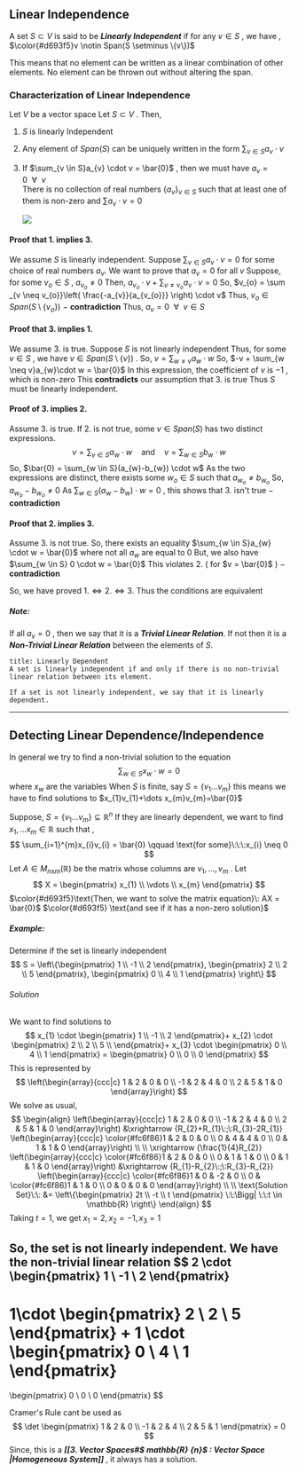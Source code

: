 
## Linear Independence

A set $S \subset V$ is said to be ***Linearly Independent*** if for any $v \in S$ , we have ,  $\color{#d693f5}v \notin Span(S \setminus \{v\})$

This means that no element can be written as a linear combination of other elements.
No element can be thrown out without altering the span.


### Characterization of Linear Independence

 Let $V$ be a vector space
 Let $S \subset V$ . Then,
 1. $S$ is linearly Independent
 2. Any element of $Span(S)$ can be uniquely written in the form $\sum_{v \in S}a_{v} \cdot v$
 3. If $\sum_{v \in S}a_{v} \cdot v = \bar{0}$  ,  then we must have $a_{v} = 0 \:\: \forall \:\: v$  
    There is no collection of real numbers $\{a_{v}\}_{v \in S}$ such that at least one of them is non-zero and $\sum a_{v}\cdot v =0$
    
    ![](https://i.imgur.com/wzxskAw.gif)


#### Proof that 1. implies 3.

We assume $S$ is linearly independent.
Suppose $\sum_{v \in S} a_{v} \cdot v =0$  for some choice of real numbers $a_{v}$.
We want to prove that $a_{v}= 0$ for all $v$
Suppose, for some $v_{o} \in S$  ,  $a_{v_{o}} \neq 0$
Then,
	$a_{v_{o}} \cdot v + \sum_{v \neq v_{o}} a_{v} \cdot v = 0$
So,
	$v_{o} = \sum _{v \neq v_{o}}\left( \frac{-a_{v}}{a_{v_{o}}} \right) \cdot v$
Thus,
	$v_{o} \in Span(S \setminus \{v_{o}\})$        $-$ **contradiction**
Thus,
	$a_{v}=0 \:\: \forall \:\: v \in S$

#### Proof that 3. implies 1.
We assume $3.$ is true.
Suppose $S$ is not linearly independent
Thus, for some $v \in S$ , we have $v \in Span(S \setminus \{v\})$ .
So,
	$v = \sum_{w \neq v}a_{w} \cdot w$
So,
	$-v + \sum_{w \neq v}a_{w}\cdot w = \bar{0}$
In this expression, the coefficient of $v$ is $-1$ , which is non-zero
This **contradicts** our assumption that $3.$ is true
Thus $S$ must be linearly independent.


#### Proof of 3. implies 2.

Assume $3.$ is true.
If $2.$ is not true, some $v \in Span(S)$ has two distinct expressions.
$$
v = \sum_{v \in S}a_{w} \cdot w \quad \text{and} \quad v = \sum_{w \in S} b_{w} \cdot w
$$
So,
	$\bar{0} = \sum_{w \in S}(a_{w}-b_{w}) \cdot w$
As the two expressions are distinct, there exists some $w_{o} \in S$ such that $a_{w_{o}} \neq b_{w_{o}}$
So,
	$a_{w_{o}}-b_{w_{o}} \neq 0$
As
	$\sum_{w \in S}(a_{w}-b_{w}) \cdot w = 0$  , this shows that $3.$ isn't true  $-$ **contradiction**


#### Proof that 2. implies 3.

Assume $3.$ is not true.
So, there exists an equality  $\sum_{w \in S}a_{w} \cdot w = \bar{0}$
where not all $a_{w}$ are equal to $0$
But, we also have $\sum_{w \in S} 0 \cdot w = \bar{0}$
	This violates $2.$ ( for $v = \bar{0}$ )      $-$ **contradiction**

So, we have proved
$1. \iff 2. \iff 3.$
Thus the conditions are equivalent

##### Note:
If all $a_{v}=0$ , then we say that it is a ***Trivial Linear Relation***.
If not then it is a ***Non-Trivial Linear Relation*** between the elements of $S$.

```ad-note
title: Linearly Dependent
A set is linearly independent if and only if there is no non-trivial linear relation between its element.

If a set is not linearly independent, we say that it is linearly dependent.

```


---

## Detecting Linear Dependence/Independence

In general we try to find a non-trivial solution to the equation
$$\sum_{w \in S} x_{w}\cdot w = 0$$
where $x_{w}$ are the variables
When $S$ is finite, say $S = \{v_{1}\dots v_{m}\}$ this means we have to find solutions to $x_{1}v_{1}+\dots x_{m}v_{m}=\bar{0}$

Suppose,
$S = \{v_{1}\dots v_{m}\} \subseteq \mathbb{R}^{n}$
If they are linearly dependent, we want to find $x_{1},\dots x_{m} \in \mathbb{R}$ such that ,
$$
\sum_{i=1}^{m}x_{i}v_{i} = \bar{0} \qquad \text{for some}\:\:\:x_{i} \neq 0
$$
Let $A \in M_{n\text{x}m}(\mathbb{R})$ be the matrix whose columns are $v_{1},\dots ,v_{m}$ .
Let $$
X = \begin{pmatrix}
x_{1} \\
\vdots \\
x_{m}
\end{pmatrix}
$$
$\color{#d693f5}\text{Then, we want to solve the matrix equation}\: AX = \bar{0}$
$\color{#d693f5} \text{and see if it has a non-zero solution}$


##### Example:
Determine if the set is linearly independent
$$
S = \left\{\begin{pmatrix}
1 \\
-1 \\
2
\end{pmatrix},
\begin{pmatrix}
2 \\
2 \\
5
\end{pmatrix},
\begin{pmatrix}
0 \\
4 \\
1
\end{pmatrix}
\right\}
$$
###### Solution
We want to find solutions to
$$
x_{1} \cdot \begin{pmatrix}
1 \\
-1 \\
2
\end{pmatrix}+
x_{2} \cdot \begin{pmatrix}
2 \\
2 \\
5 \\
\end{pmatrix}+
x_{3} \cdot \begin{pmatrix}
0 \\
4 \\
1
\end{pmatrix} = \begin{pmatrix}
0 \\
0 \\
0
\end{pmatrix}
$$
This is represented by
$$
\left(\begin{array}{ccc|c}
1 & 2 & 0 & 0 \\
-1 & 2 & 4 & 0 \\
2 & 5 & 1 & 0
\end{array}\right)
$$
We solve as usual,
$$
\begin{align}
\left(\begin{array}{ccc|c}
1 & 2 & 0 & 0 \\
-1 & 2 & 4 & 0 \\
2 & 5 & 1 & 0
\end{array}\right) 
&\xrightarrow {R_{2}+R_{1}\:;\:R_{3}-2R_{1}} \left(\begin{array}{ccc|c}
\color{#fc6f86}1 & 2 & 0 & 0 \\
0 & 4 & 4 & 0 \\
0 & 1 & 1 & 0
\end{array}\right) \\ \\
\xrightarrow {\frac{1}{4}R_{2}} \left(\begin{array}{ccc|c}
\color{#fc6f86}1 & 2 & 0 & 0 \\
0 & 1 & 1 & 0 \\
0 & 1 & 1 & 0
\end{array}\right)
&\xrightarrow {R_{1}-R_{2}\:;\:R_{3}-R_{2}}
\left(\begin{array}{ccc|c}
\color{#fc6f86}1 & 0 & -2 & 0 \\
0 & \color{#fc6f86}1 & 1 & 0 \\
0 & 0 & 0 & 0
\end{array}\right) \\ \\
\text{Solution Set}\:\: &= \left\{\begin{pmatrix}
2t \\
-t \\
t
\end{pmatrix} \:\:\Bigg| \:\:t \in \mathbb{R}
\right\}
\end{align}
$$
	Taking $t=1$, we get $x_{1}=2,x_{2}=-1,x_{3}=1$

So, the set is not linearly independent. We have the non-trivial linear relation
$$
2 \cdot \begin{pmatrix}
1 \\
-1 \\
2
\end{pmatrix}
-
1\cdot \begin{pmatrix}
2 \\
2 \\
5
\end{pmatrix}
+
1 \cdot \begin{pmatrix}
0 \\
4 \\
1
\end{pmatrix}
=
\begin{pmatrix}
0 \\
0 \\
0
\end{pmatrix}
$$

Cramer's Rule cant be used as
$$
\det \begin{pmatrix}
1 & 2 & 0 \\
-1 & 2 & 4 \\
2 & 5 & 1
\end{pmatrix} = 0
$$
Since, this is a ***[[3. Vector Spaces#$ mathbb{R} {n}$ : Vector Space |Homogeneous System]]*** , it always has a solution.



